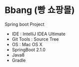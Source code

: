 # Bbang (빵 쇼팡몰)
Spring boot Project

- IDE : IntelliJ IDEA Ultimate
- Git Tools : Source Tree
- OS : Mac OS X
- SpringBoot 2.1.0
- Java8
- Gradle

